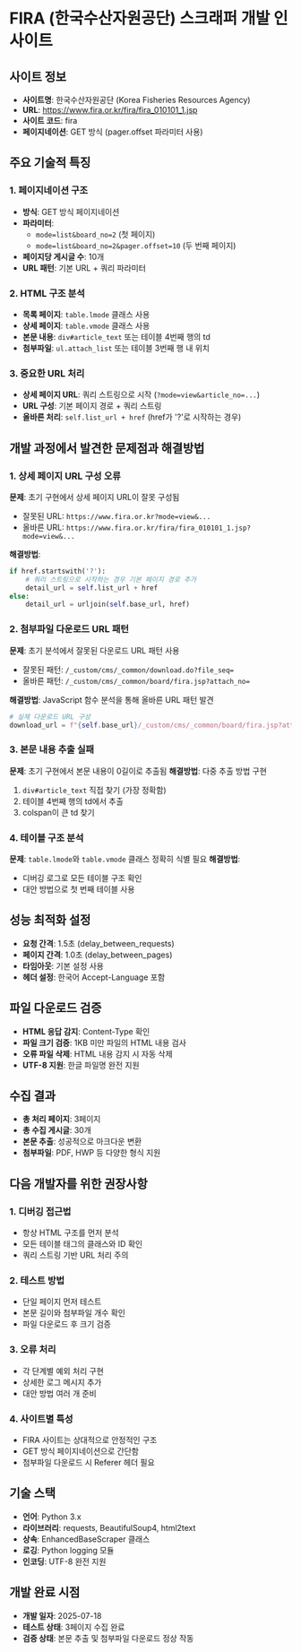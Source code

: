 # FIRA (한국수산자원공단) 스크래퍼 개발 인사이트

## 사이트 정보
- **사이트명**: 한국수산자원공단 (Korea Fisheries Resources Agency)
- **URL**: https://www.fira.or.kr/fira/fira_010101_1.jsp
- **사이트 코드**: fira
- **페이지네이션**: GET 방식 (pager.offset 파라미터 사용)

## 주요 기술적 특징

### 1. 페이지네이션 구조
- **방식**: GET 방식 페이지네이션
- **파라미터**: 
  - `mode=list&board_no=2` (첫 페이지)
  - `mode=list&board_no=2&pager.offset=10` (두 번째 페이지)
- **페이지당 게시글 수**: 10개
- **URL 패턴**: 기본 URL + 쿼리 파라미터

### 2. HTML 구조 분석
- **목록 페이지**: `table.lmode` 클래스 사용
- **상세 페이지**: `table.vmode` 클래스 사용
- **본문 내용**: `div#article_text` 또는 테이블 4번째 행의 td
- **첨부파일**: `ul.attach_list` 또는 테이블 3번째 행 내 위치

### 3. 중요한 URL 처리
- **상세 페이지 URL**: 쿼리 스트링으로 시작 (`?mode=view&article_no=...`)
- **URL 구성**: 기본 페이지 경로 + 쿼리 스트링
- **올바른 처리**: `self.list_url + href` (href가 '?'로 시작하는 경우)

## 개발 과정에서 발견한 문제점과 해결방법

### 1. 상세 페이지 URL 구성 오류
**문제**: 초기 구현에서 상세 페이지 URL이 잘못 구성됨
- 잘못된 URL: `https://www.fira.or.kr?mode=view&...`
- 올바른 URL: `https://www.fira.or.kr/fira/fira_010101_1.jsp?mode=view&...`

**해결방법**:
```python
if href.startswith('?'):
    # 쿼리 스트링으로 시작하는 경우 기본 페이지 경로 추가
    detail_url = self.list_url + href
else:
    detail_url = urljoin(self.base_url, href)
```

### 2. 첨부파일 다운로드 URL 패턴
**문제**: 초기 분석에서 잘못된 다운로드 URL 패턴 사용
- 잘못된 패턴: `/_custom/cms/_common/download.do?file_seq=`
- 올바른 패턴: `/_custom/cms/_common/board/fira.jsp?attach_no=`

**해결방법**: JavaScript 함수 분석을 통해 올바른 URL 패턴 발견
```python
# 실제 다운로드 URL 구성
download_url = f"{self.base_url}/_custom/cms/_common/board/fira.jsp?attach_no={file_id}"
```

### 3. 본문 내용 추출 실패
**문제**: 초기 구현에서 본문 내용이 0길이로 추출됨
**해결방법**: 다중 추출 방법 구현
1. `div#article_text` 직접 찾기 (가장 정확함)
2. 테이블 4번째 행의 td에서 추출
3. colspan이 큰 td 찾기

### 4. 테이블 구조 분석
**문제**: `table.lmode`와 `table.vmode` 클래스 정확히 식별 필요
**해결방법**: 
- 디버깅 로그로 모든 테이블 구조 확인
- 대안 방법으로 첫 번째 테이블 사용

## 성능 최적화 설정
- **요청 간격**: 1.5초 (delay_between_requests)
- **페이지 간격**: 1.0초 (delay_between_pages)
- **타임아웃**: 기본 설정 사용
- **헤더 설정**: 한국어 Accept-Language 포함

## 파일 다운로드 검증
- **HTML 응답 감지**: Content-Type 확인
- **파일 크기 검증**: 1KB 미만 파일의 HTML 내용 검사
- **오류 파일 삭제**: HTML 내용 감지 시 자동 삭제
- **UTF-8 지원**: 한글 파일명 완전 지원

## 수집 결과
- **총 처리 페이지**: 3페이지
- **총 수집 게시글**: 30개
- **본문 추출**: 성공적으로 마크다운 변환
- **첨부파일**: PDF, HWP 등 다양한 형식 지원

## 다음 개발자를 위한 권장사항

### 1. 디버깅 접근법
- 항상 HTML 구조를 먼저 분석
- 모든 테이블 태그의 클래스와 ID 확인
- 쿼리 스트링 기반 URL 처리 주의

### 2. 테스트 방법
- 단일 페이지 먼저 테스트
- 본문 길이와 첨부파일 개수 확인
- 파일 다운로드 후 크기 검증

### 3. 오류 처리
- 각 단계별 예외 처리 구현
- 상세한 로그 메시지 추가
- 대안 방법 여러 개 준비

### 4. 사이트별 특성
- FIRA 사이트는 상대적으로 안정적인 구조
- GET 방식 페이지네이션으로 간단함
- 첨부파일 다운로드 시 Referer 헤더 필요

## 기술 스택
- **언어**: Python 3.x
- **라이브러리**: requests, BeautifulSoup4, html2text
- **상속**: EnhancedBaseScraper 클래스
- **로깅**: Python logging 모듈
- **인코딩**: UTF-8 완전 지원

## 개발 완료 시점
- **개발 일자**: 2025-07-18
- **테스트 상태**: 3페이지 수집 완료
- **검증 상태**: 본문 추출 및 첨부파일 다운로드 정상 작동